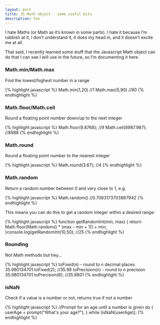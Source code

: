 ```yaml
---
layout: post
title: JS Math object - some useful bits
description: foo
---
```


I hate Maths (or Math as it’s known in some parts). I hate it because I’m rubbish at it, I don’t understand it, it does my head in, and it doesn’t excite me at all.

That said, I recently learned some stuff that the Javascript Math object can do that I can see I will use in the future, so I’m documenting it here.

### Math.min/Math.max
Find the lowest/highest number in a range

{% highlight javascript %}
Math.min(1,20) //1
Math.max(5,90) //90
{% endhighlight %}

### Math.floor/Math.ceil
Round a floating point number down/up to the next integer

{% highlight javascript %}
Math.floor(9.8768); //9
Math.ceil(8987.987); //8988
{% endhighlight %}

### Math.round
Round a floating point number to the nearest integer

{% highlight javascript %}
Math.round(3.67); //4
{% endhighlight %}

### Math.random
Return a random number between 0 and very close to 1, e.g.

{% highlight javascript %}
Math.random() //0.7083173703867942
{% endhighlight %}

This means you can do this to get a random integer within a desired range:

{% highlight javascript %}
function getRandomInt(min, max) {
 return Math.floor(Math.random() * (max - min + 1)) + min;
}console.log(getRandomInt(10,50); //25
{% endhighlight %}

### Rounding
Not Math methods but hey…

{% highlight javascript %}
toFixed(n) - round to n decimal places
35.980134701.toFixed(2); //35.98
toPrecision(n) - round to n precision
35.980134701.toPrecision(6); //35.9801
{% endhighlight %}

### isNaN
Check if a value is a number or not, returns true if not a number

{% highlight javascript %}
//Prompt for an age until a number is given
do {
  userAge = prompt("What's your age?");
} while (isNaN(userAge));
{% endhighlight %}
